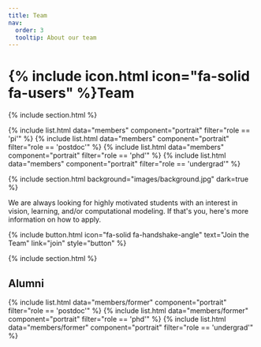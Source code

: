 ```yaml
---
title: Team
nav:
  order: 3
  tooltip: About our team
---
```


# {% include icon.html icon="fa-solid fa-users" %}Team

{% include section.html %}

{% include list.html data="members" component="portrait" filter="role == 'pi'" %}
{% include list.html data="members" component="portrait" filter="role == 'postdoc'" %}
{% include list.html data="members" component="portrait" filter="role == 'phd'" %}
{% include list.html data="members" component="portrait" filter="role == 'undergrad'" %}

{% include section.html background="images/background.jpg" dark=true %}


We are always looking for highly motivated students with an interest in vision, learning, and/or computational modeling. If that's you, here's more information on how to apply.

{% include button.html icon="fa-solid fa-handshake-angle" text="Join the Team" link="join" style="button" %}

{% include section.html %}

## Alumni

{% include list.html data="members/former" component="portrait" filter="role == 'postdoc'" %}
{% include list.html data="members/former" component="portrait" filter="role == 'phd'" %}
{% include list.html data="members/former" component="portrait" filter="role == 'undergrad'" %}